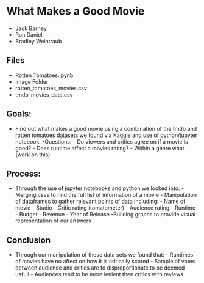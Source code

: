 # What Makes a Good Movie
- Jack Barney
- Ron Daniel
- Bradley Weintraub

## Files
  - Rotten Tomatoes.ipynb
  - Image Folder
  - rotten_tomatoes_movies.csv
  - tmdb_movies_data.csv
## Goals:
  - Find out what makes a good movie using a combination of the tmdb and rotten tomatoes datasets we found via Kaggle and use of python/jupyter notebook.
      -Questions:
        - Do viewers and critics agree on if a movie is good?
        - Does runtime affect a movies rating?
        - Within a genre what (work on this)
## Process:
  - Through the use of jupyter notebooks and python we looked into:
        - Merging csvs to find the full list of information of a movie
        - Manipulation of dataframes to gather relevant points of data including:
            - Name of movie
            - Studio
            - Critic rating (tomatometer)
            - Audience rating
            - Runtime
            - Budget
            - Revenue
            - Year of Release
       -Building graphs to provide visual representation of our answers
## Conclusion
  - Through our manipulation of these data sets we found that:
        - Runtimes of movies have no affect on how it is critically scored
        - Sample of votes between audience and critics are to disproportionate to be deemed usfull
        - Audiences tend to be more lenient then critics with reviews
